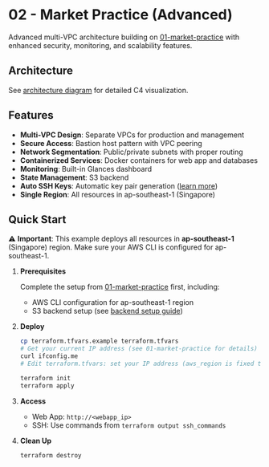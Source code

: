 # 02 - Market Practice (Advanced)

Advanced multi-VPC architecture building on [01-market-practice](../01-market-practice/) with enhanced security, monitoring, and scalability features.

## Architecture

See [architecture diagram](./docs/architecture.md) for detailed C4 visualization.

## Features
- **Multi-VPC Design**: Separate VPCs for production and management
- **Secure Access**: Bastion host pattern with VPC peering
- **Network Segmentation**: Public/private subnets with proper routing
- **Containerized Services**: Docker containers for web app and databases
- **Monitoring**: Built-in Glances dashboard
- **State Management**: S3 backend
- **Auto SSH Keys**: Automatic key pair generation ([learn more](../01-market-practice/docs/ssh-keys.md))
- **Single Region**: All resources in ap-southeast-1 (Singapore)

## Quick Start

⚠️ **Important**: This example deploys all resources in **ap-southeast-1** (Singapore) region. Make sure your AWS CLI is configured for ap-southeast-1.

1. **Prerequisites**
   
   Complete the setup from [01-market-practice](../01-market-practice/#quick-start) first, including:
   - AWS CLI configuration for ap-southeast-1 region
   - S3 backend setup (see [backend setup guide](../01-market-practice/docs/backend-setup.md))

2. **Deploy**
   ```bash
   cp terraform.tfvars.example terraform.tfvars
   # Get your current IP address (see 01-market-practice for details)
   curl ifconfig.me
   # Edit terraform.tfvars: set your IP address (aws_region is fixed to ap-southeast-1)
   
   terraform init
   terraform apply
   ```

3. **Access**
   - Web App: `http://<webapp_ip>`
   - SSH: Use commands from `terraform output ssh_commands`

4. **Clean Up**
   ```bash
   terraform destroy
   ```